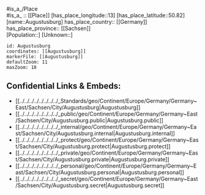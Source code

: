 ﻿---
location: [50.82,13] 
mapzoom: [7,12] 
mapmarker: city 
type: City
tags:
- geo/City


SpocWebEntityId: 28930
isDeleted: false
confidential: public

---
#is_a_/Place  
#is_a_ :: [[Place]] 
[has_place_longitude::13] 
[has_place_latitude::50.82] 
[name::Augustusburg] 
has_place_country:: [[Germany]]  
has_place_province:: [[Sachsen]]  
[Population::] 
[Unknown::] 


```leaflet
id: Augustusburg
coordinates: [[Augustusburg]] 
markerFile: [[Augustusburg]] 
defaultZoom: 11 
maxZoom: 18
```


## Confidential Links & Embeds: 
- [[../../../../../../../../_Standards/geo/Continent/Europe/Germany/Germany~East/Sachsen/City/Augustusburg|Augustusburg]] 
- [[../../../../../../../../_public/geo/Continent/Europe/Germany/Germany~East/Sachsen/City/Augustusburg.public|Augustusburg.public]] 
- [[../../../../../../../../_internal/geo/Continent/Europe/Germany/Germany~East/Sachsen/City/Augustusburg.internal|Augustusburg.internal]] 
- [[../../../../../../../../_protect/geo/Continent/Europe/Germany/Germany~East/Sachsen/City/Augustusburg.protect|Augustusburg.protect]] 
- [[../../../../../../../../_private/geo/Continent/Europe/Germany/Germany~East/Sachsen/City/Augustusburg.private|Augustusburg.private]] 
- [[../../../../../../../../_personal/geo/Continent/Europe/Germany/Germany~East/Sachsen/City/Augustusburg.personal|Augustusburg.personal]] 
- [[../../../../../../../../_secret/geo/Continent/Europe/Germany/Germany~East/Sachsen/City/Augustusburg.secret|Augustusburg.secret]] 
